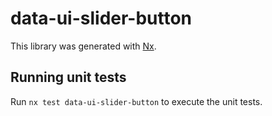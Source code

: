 # data-ui-slider-button

This library was generated with [Nx](https://nx.dev).

## Running unit tests

Run `nx test data-ui-slider-button` to execute the unit tests.
